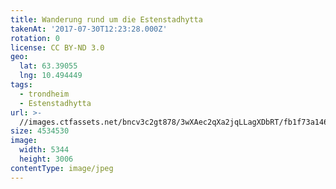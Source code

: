 ```yaml
---
title: Wanderung rund um die Estenstadhytta
takenAt: '2017-07-30T12:23:28.000Z'
rotation: 0
license: CC BY-ND 3.0
geo:
  lat: 63.39055
  lng: 10.494449
tags:
  - trondheim
  - Estenstadhytta
url: >-
  //images.ctfassets.net/bncv3c2gt878/3wXAec2qXa2jqLLagXDbRT/fb1f73a1466dfda8d53663f673ec9096/wanderung-rund-um-die-estenstadhytta_36131703251_o
size: 4534530
image:
  width: 5344
  height: 3006
contentType: image/jpeg
---
```


